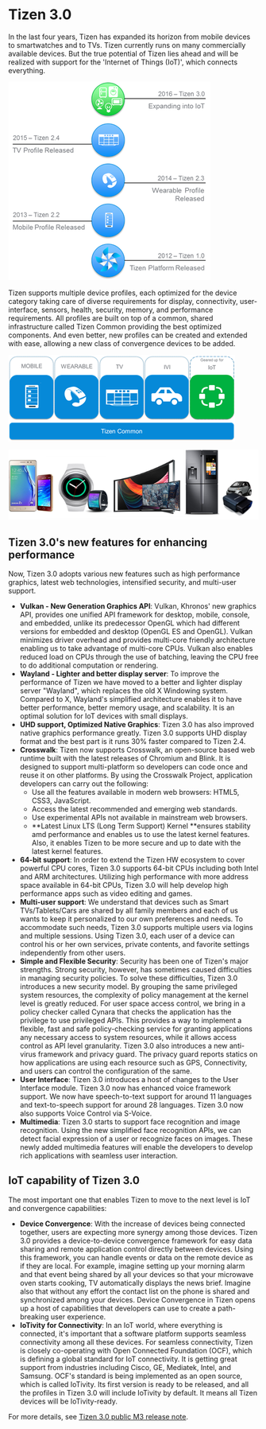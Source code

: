 # Tizen 3.0

In the last four years, Tizen has expanded its horizon from mobile devices to smartwatches and to TVs. Tizen currently runs on many commercially available devices. But the true potential of Tizen lies ahead and will be realized with support for the 'Internet of Things (IoT)', which connects everything.

![img](media/3.0_introduction_1.png)

Tizen supports multiple device profiles, each optimized for the device category taking care of diverse requirements for display, connectivity, user-interface, sensors, health, security, memory, and performance requirements. All profiles are built on top of a common, shared infrastructure called Tizen Common providing the best optimized components. And even better, new profiles can be created and extended with ease, allowing a new class of convergence devices to be added.

![img](media/3.0_introduction_2.png)

![img](media/3.0_introduction_3.png)

## Tizen 3.0's new features for enhancing performance

Now, Tizen 3.0 adopts various new features such as high performance graphics, latest web technologies, intensified security, and multi-user support.

- **Vulkan - New Generation Graphics API**: Vulkan, Khronos' new graphics API, provides one unified API framework for desktop, mobile, console, and embedded, unlike its predecessor OpenGL which had different versions for embedded and desktop (OpenGL ES and OpenGL). Vulkan minimizes driver overhead and provides multi-core friendly architecture enabling us to take advantage of multi-core CPUs. Vulkan also enables reduced load on CPUs through the use of batching, leaving the CPU free to do additional computation or rendering.
- **Wayland - Lighter and better display server**: To improve the performance of Tizen we have moved to a better and lighter display server "Wayland", which replaces the old X Windowing system. Compared to X, Wayland's simplified architecture enables it to have better performance, better memory usage, and scalability. It is an optimal solution for IoT devices with small displays.
- **UHD support, Optimized Native Graphics**: Tizen 3.0 has also improved native graphics performance greatly. Tizen 3.0 supports UHD display format and the best part is it runs 30% faster compared to Tizen 2.4.
- **Crosswalk**: Tizen now supports Crosswalk, an open-source based web runtime built with the latest releases of Chromium and Blink. It is designed to support multi-platform so developers can code once and reuse it on other platforms. By using the Crosswalk Project, application developers can carry out the following:
    - Use all the features available in modern web browsers: HTML5, CSS3, JavaScript.
    - Access the latest recommended and emerging web standards.
    - Use experimental APIs not available in mainstream web browsers.
    - **Latest Linux LTS (Long Term Support) Kernel **ensures stability amd performance and enables us to use the latest kernel features. Also, it enables Tizen to be more secure and up to date with the latest kernel features.
- **64-bit support**: In order to extend the Tizen HW ecosystem to cover powerful CPU cores, Tizen 3.0 supports 64-bit CPUs including both Intel and ARM architectures. Utilizing high performance with more address space available in 64-bit CPUs, Tizen 3.0 will help develop high performance apps such as video editing and games.
- **Multi-user support**: We understand that devices such as Smart TVs/Tablets/Cars are shared by all family members and each of us wants to keep it personalized to our own preferences and needs. To accommodate such needs, Tizen 3.0 supports multiple users via logins and multiple sessions. Using Tizen 3.0, each user of a device can control his or her own services, private contents, and favorite settings independently from other users.
- **Simple and Flexible Security**: Security has been one of Tizen's major strengths. Strong security, however, has sometimes caused difficulties in managing security policies. To solve these difficulties, Tizen 3.0 introduces a new security model. By grouping the same privileged system resources, the complexity of policy management at the kernel level is greatly reduced. For user space access control, we bring in a policy checker called Cynara that checks the application has the privilege to use privileged APIs. This provides a way to implement a flexible, fast and safe policy-checking service for granting applications any necessary access to system resources, while it allows access control as API level granularity. Tizen 3.0 also introduces a new anti-virus framework and privacy guard. The privacy guard reports statics on how applications are using each resource such as GPS, Connectivity, and users can control the configuration of the same.
- **User Interface**: Tizen 3.0 introduces a host of changes to the User Interface module. Tizen 3.0 now has enhanced voice framework support. We now have speech-to-text support for around 11 languages and text-to-speech support for around 28 languages. Tizen 3.0 now also supports Voice Control via S-Voice.
- **Multimedia**: Tizen 3.0 starts to support face recognition and image recognition. Using the new simplified face recognition APIs, we can detect facial expression of a user or recognize faces on images. These newly added multimedia features will enable the developers to develop rich applications with seamless user interaction.

 

## IoT capability of Tizen 3.0

The most important one that enables Tizen to move to the next level is IoT and convergence capabilities:

- **Device Convergence**: With the increase of devices being connected together, users are expecting more synergy among those devices. Tizen 3.0 provides a device-to-device convergence framework for easy data sharing and remote application control directly between devices. Using this framework, you can handle events or data on the remote device as if they are local. For example, imagine setting up your morning alarm and that event being shared by all your devices so that your microwave oven starts cooking, TV automatically displays the news brief. Imagine also that without any effort the contact list on the phone is shared and synchronized among your devices. Device Convergence in Tizen opens up a host of capabilities that developers can use to create a path-breaking user experience.
- **IoTivity for Connectivity**: In an IoT world, where everything is connected, it's important that a software platform supports seamless connectivity among all these devices. For seamless connectivity, Tizen is closely co-operating with Open Connected Foundation (OCF), which is defining a global standard for IoT connectivity. It is getting great support from industries including Cisco, GE, Mediatek, Intel, and Samsung. OCF's standard is being implemented as an open source, which is called IoTivity. Its first version is ready to be released, and all the profiles in Tizen 3.0 will include IoTivity by default. It means all Tizen devices will be IoTivity-ready.

 

For more details, see [Tizen 3.0 public M3 release note](../../release-notes/tizen-3-0-m3.md).
